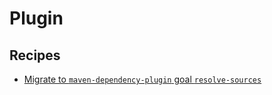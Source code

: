 # Plugin

## Recipes

* [Migrate to `maven-dependency-plugin` goal `resolve-sources`](./dependencyplugingoalresolvesources.md)


